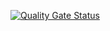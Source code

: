 ﻿[![Quality Gate Status](https://sonarcloud.io/api/project_badges/measure?project=ftathiago_BlogDoFt.QueueComponent&metric=alert_status)](https://sonarcloud.io/dashboard?id=ftathiago_BlogDoFt.QueueComponent)